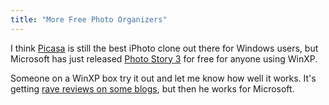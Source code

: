 ```yaml
---
title: "More Free Photo Organizers"
---
```

<p>I think <a href="http://www.picasa.com/content/download.php?sourceid=awd&amp;subid=ha-picbd&amp;cv=1">Picasa</a> is still the best iPhoto clone out there for Windows users, but Microsoft has just released <a href="http://www.microsoft.com/windowsxp/using/digitalphotography/photostory/default.mspx">Photo Story 3</a> for free for anyone using WinXP.</p>
<p>Someone on a WinXP box try it out and let me know how well it works.  It's getting <a href="http://radio.weblogs.com/0001011/2004/10/28.html#a8529">rave reviews on some blogs</a>, but then he works for Microsoft.</p>
